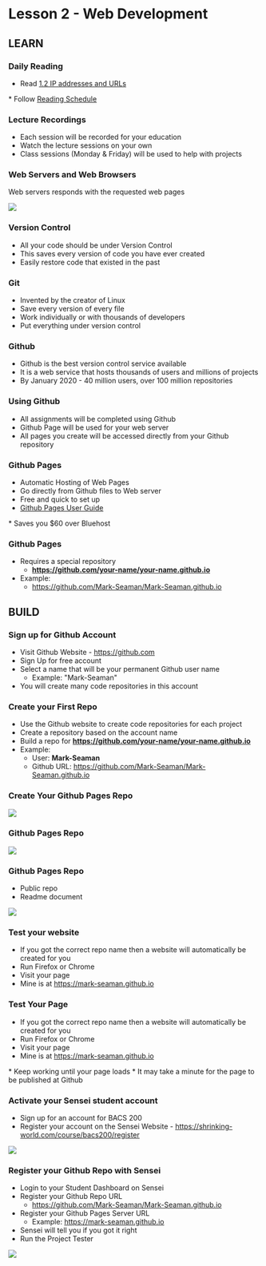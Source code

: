 # Lesson 2 - Web Development

## LEARN


### Daily Reading

* Read <a target="_blank" 
href="https://learn.zybooks.com/zybook/UNCOBACS200SanchezSpring2022/chapter/1/section/2">
1.2 IP addresses and URLs
</a>
* Follow <a target="_blank" href="/course/bacs200/docs/ZybooksReading">Reading Schedule</a>
 

### Lecture Recordings

* Each session will be recorded for your education
* Watch the lecture sessions on your own
* Class sessions (Monday & Friday) will be used to help with projects


### Web Servers and Web Browsers
Web servers responds with the requested web pages

![](img/WebServer.png)


### Version Control
* All your code should be under Version Control
* This saves every version of code you have ever created
* Easily restore code that existed in the past


### Git
* Invented by the creator of Linux
* Save every version of every file
* Work individually or with thousands of developers
* Put everything under version control


### Github
* Github is the best version control service available
* It is a web service that hosts thousands of users and millions of projects
* By January 2020 - 40 million users, over 100 million repositories


### Using Github
* All assignments will be completed using Github
* Github Page will be used for your web server
* All pages you create will be accessed directly from your Github repository


### Github Pages
* Automatic Hosting of Web Pages
* Go directly from Github files to Web server
* Free and quick to set up
* <a target="_blank" href="https://guides.github.com/features/pages/">
    Github Pages User Guide
</a>
* Saves you $60 over Bluehost


### Github Pages
* Requires a special repository
    * **https://github.com/your-name/your-name.github.io**
* Example:   
    * <a target="_blank" 
    href="https://github.com/Mark-Seaman/Mark-Seaman.github.io">
    https://github.com/Mark-Seaman/Mark-Seaman.github.io
    </a>



## BUILD

### Sign up for Github Account
* Visit Github Website - <a target="_blank" href="https://github.com">https://github.com</a>
* Sign Up for free account
* Select a name that will be your permanent Github user name
    * Example: "Mark-Seaman"
* You will create many code repositories in this account


### Create your First Repo
* Use the Github website to create code repositories for each project
* Create a repository based on the account name
* Build a repo for **https://github.com/your-name/your-name.github.io**
* Example:  
    * User:  **Mark-Seaman**
    * Github URL: <a target="_blank" 
    href="https://github.com/Mark-Seaman/Mark-Seaman.github.io">
    https://github.com/Mark-Seaman/Mark-Seaman.github.io
    </a>


### Create Your Github Pages Repo

![](img/git-new-repo.png)


### Github Pages Repo

![](img/ghp-create-repo.png)


### Github Pages Repo
* Public repo
* Readme document

![](img/ghp-init-repo.png)


### Test your website
* If you got the correct repo name then a website will automatically be created for you
* Run Firefox or Chrome
* Visit your page
* Mine is at <a target="_blank" href="https://mark-seaman.github.io">
https://mark-seaman.github.io
</a>


### Test Your Page
* If you got the correct repo name then a website will automatically be created for you
* Run Firefox or Chrome
* Visit your page
* Mine is at <a target="_blank" 
href="https://mark-seaman.github.io">
https://mark-seaman.github.io
</a>
* Keep working until your page loads
* It may take a minute for the page to be published at Github


### Activate your Sensei student account 
* Sign up for an account for BACS 200
* Register your account on the Sensei Website - <a target="_blank" 
href="/course/bacs200/register">
https://shrinking-world.com/course/bacs200/register
</a>

![](img/register.png)


### Register your Github Repo with Sensei
* Login to your Student Dashboard on Sensei
* Register your Github Repo URL
    * https://github.com/Mark-Seaman/Mark-Seaman.github.io
* Register your Github Pages Server URL
    * Example: https://mark-seaman.github.io
* Sensei will tell you if you got it right
* Run the Project Tester

![](img/servers.png)


